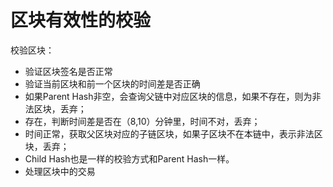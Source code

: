 # 区块有效性的校验

校验区块：

* 验证区块签名是否正常
* 验证当前区块和前一个区块的时间差是否正确
* 如果Parent Hash非空，会查询父链中对应区块的信息，如果不存在，则为非法区块，丢弃；
* 存在，判断时间差是否在（8,10）分钟里，时间不对，丢弃；
* 时间正常，获取父区块对应的子链区块，如果子区块不在本链中，表示非法区块，丢弃；
* Child Hash也是一样的校验方式和Parent Hash一样。
* 处理区块中的交易
